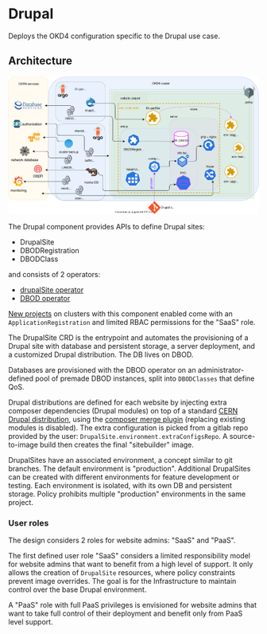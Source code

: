 # Drupal

Deploys the OKD4 configuration specific to the Drupal use case.

## Architecture

![architecture diagram](./drupal-architecture-full.svg)

The Drupal component provides APIs to define Drupal sites:
- DrupalSite
- DBODRegistration
- DBODClass

and consists of 2 operators:
- [drupalSite operator](https://gitlab.cern.ch/drupal/paas/drupalsite-operator)
- [DBOD operator](https://gitlab.cern.ch/drupal/paas/dbod-operator/)

[New projects](https://gitlab.cern.ch/drupal/paas/drupal-custom-okd-project-template)
on clusters with this component enabled come with an `ApplicationRegistration` and limited RBAC permissions
for the "SaaS" role.

The DrupalSite CRD is the entrypoint and automates the provisioning of a Drupal site with database and persistent storage,
a server deployment, and a customized Drupal distribution.
The DB lives on DBOD.

Databases are provisioned with the DBOD operator on an administrator-defined pool of premade DBOD instances,
split into `DBODClasses` that define QoS.

Drupal distributions are defined for each website by injecting extra composer dependencies (Drupal modules)
on top of a standard [CERN Drupal distribution](https://gitlab.cern.ch/drupal/paas/cern-drupal-distribution),
using the [composer merge plugin](https://github.com/wikimedia/composer-merge-plugin) (replacing existing modules is disabled).
The extra configuration is picked from a gitlab repo provided by the user: `DrupalSite.environment.extraConfigsRepo`.
A source-to-image build then creates the final "sitebuilder" image.

DrupalSites have an associated environment, a concept similar to git branches.
The default environment is "production".
Additional DrupalSites can be created with different environments for feature development or testing.
Each environment is isolated, with its own DB and persistent storage.
Policy prohibits multiple "production" environments in the same project.


### User roles

The design considers 2 roles for website admins: "SaaS" and "PaaS".

The first defined user role "SaaS" considers a limited responsibility model for website admins that want to benefit
from a high level of support.
It only allows the creation of `DrupalSite` resources,
where policy constraints prevent image overrides.
The goal is for the Infrastructure to maintain control over the base Drupal environment.

A "PaaS" role with full PaaS privileges is envisioned for website admins that want to take full control of their deployment
and benefit only from PaaS level support.
